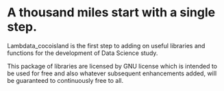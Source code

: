 # A thousand miles start with a single step.

Lambdata_cocoisland is the first step to adding on useful libraries and functions for the development of Data Science study.

This package of libraries are licensed by GNU license which is intended to be used for free and also whatever subsequent enhancements added, will be guaranteed to continuously free to all.
